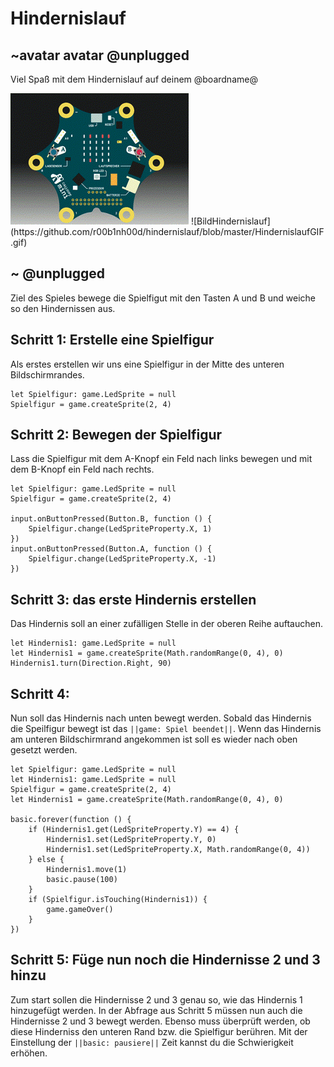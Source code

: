 # Hindernislauf
## ~avatar avatar @unplugged

Viel Spaß mit dem Hindernislauf auf deinem @boardname@ 

<img src="https://github.com/r00b1nh00d/hindernislauf/blob/master/HindernislaufGIF.gif" alt="Alt-Text" title="" />
![BildHindernislauf](https://github.com/r00b1nh00d/hindernislauf/blob/master/HindernislaufGIF.gif)


## ~ @unplugged
Ziel des Spieles bewege die Spielfigut mit den Tasten A und B und weiche so den Hindernissen aus.

## Schritt 1: Erstelle eine Spielfigur
Als erstes erstellen wir uns eine Spielfigur in der Mitte des unteren Bildschirmrandes.
```blocks
let Spielfigur: game.LedSprite = null
Spielfigur = game.createSprite(2, 4)
```
## Schritt 2: Bewegen der Spielfigur
Lass die Spielfigur mit dem A-Knopf ein Feld nach links bewegen und mit dem B-Knopf ein Feld nach rechts.
```blocks
let Spielfigur: game.LedSprite = null
Spielfigur = game.createSprite(2, 4)

input.onButtonPressed(Button.B, function () {
    Spielfigur.change(LedSpriteProperty.X, 1)
})
input.onButtonPressed(Button.A, function () {
    Spielfigur.change(LedSpriteProperty.X, -1)
})
```
## Schritt 3: das erste Hindernis erstellen
Das Hindernis soll an einer zufälligen Stelle in der oberen Reihe auftauchen.
```blocks
let Hindernis1: game.LedSprite = null
let Hindernis1 = game.createSprite(Math.randomRange(0, 4), 0)
Hindernis1.turn(Direction.Right, 90)
```
## Schritt 4: 
Nun soll das Hindernis nach unten bewegt werden. Sobald das Hindernis die Speilfigur bewegt ist das ``||game: Spiel beendet||``. Wenn das Hindernis am unteren Bildschirmrand angekommen ist soll es wieder nach oben gesetzt werden.
```blocks
let Spielfigur: game.LedSprite = null
let Hindernis1: game.LedSprite = null
Spielfigur = game.createSprite(2, 4)
let Hindernis1 = game.createSprite(Math.randomRange(0, 4), 0)

basic.forever(function () {
    if (Hindernis1.get(LedSpriteProperty.Y) == 4) {
        Hindernis1.set(LedSpriteProperty.Y, 0)
        Hindernis1.set(LedSpriteProperty.X, Math.randomRange(0, 4))
    } else {
        Hindernis1.move(1)
        basic.pause(100)
    }
    if (Spielfigur.isTouching(Hindernis1)) {
        game.gameOver()
    }
})
```
## Schritt 5: Füge nun noch die Hindernisse 2 und 3 hinzu 
Zum start sollen die Hindernisse 2 und 3 genau so, wie das Hindernis 1 hinzugefügt werden. In der Abfrage aus Schritt 5 müssen nun auch die Hindernisse 2 und 3 bewegt werden. Ebenso muss überprüft werden, ob diese Hinderniss den unteren Rand bzw. die Spielfigur berühren. Mit der Einstellung der ``||basic: pausiere||`` Zeit kannst du die Schwierigkeit erhöhen.

